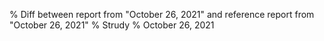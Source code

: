 % Diff between report from "October 26, 2021" and reference report from "October 26, 2021"
% Strudy
% October 26, 2021


